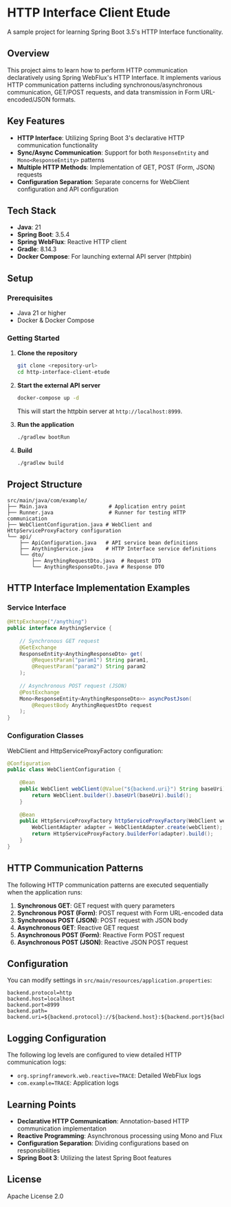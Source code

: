 # HTTP Interface Client Etude

A sample project for learning Spring Boot 3.5's HTTP Interface functionality.

## Overview

This project aims to learn how to perform HTTP communication declaratively using Spring WebFlux's HTTP Interface. It implements various HTTP communication patterns including synchronous/asynchronous communication, GET/POST requests, and data transmission in Form URL-encoded/JSON formats.

## Key Features

- **HTTP Interface**: Utilizing Spring Boot 3's declarative HTTP communication functionality
- **Sync/Async Communication**: Support for both `ResponseEntity` and `Mono<ResponseEntity>` patterns
- **Multiple HTTP Methods**: Implementation of GET, POST (Form, JSON) requests
- **Configuration Separation**: Separate concerns for WebClient configuration and API configuration

## Tech Stack

- **Java**: 21
- **Spring Boot**: 3.5.4
- **Spring WebFlux**: Reactive HTTP client
- **Gradle**: 8.14.3
- **Docker Compose**: For launching external API server (httpbin)

## Setup

### Prerequisites

- Java 21 or higher
- Docker & Docker Compose

### Getting Started

1. **Clone the repository**
   ```bash
   git clone <repository-url>
   cd http-interface-client-etude
   ```

2. **Start the external API server**
   ```bash
   docker-compose up -d
   ```
   
   This will start the httpbin server at `http://localhost:8999`.

3. **Run the application**
   ```bash
   ./gradlew bootRun
   ```

4. **Build**
   ```bash
   ./gradlew build
   ```

## Project Structure

```
src/main/java/com/example/
├── Main.java                    # Application entry point
├── Runner.java                  # Runner for testing HTTP communication
├── WebClientConfiguration.java # WebClient and HttpServiceProxyFactory configuration
└── api/
    ├── ApiConfiguration.java   # API service bean definitions
    ├── AnythingService.java    # HTTP Interface service definitions
    └── dto/
        ├── AnythingRequestDto.java  # Request DTO
        └── AnythingResponseDto.java # Response DTO
```

## HTTP Interface Implementation Examples

### Service Interface

```java
@HttpExchange("/anything")
public interface AnythingService {
    
    // Synchronous GET request
    @GetExchange
    ResponseEntity<AnythingResponseDto> get(
        @RequestParam("param1") String param1,
        @RequestParam("param2") String param2
    );
    
    // Asynchronous POST request (JSON)
    @PostExchange
    Mono<ResponseEntity<AnythingResponseDto>> asyncPostJson(
        @RequestBody AnythingRequestDto request
    );
}
```

### Configuration Classes

WebClient and HttpServiceProxyFactory configuration:

```java
@Configuration
public class WebClientConfiguration {
    
    @Bean
    public WebClient webClient(@Value("${backend.uri}") String baseUri) {
        return WebClient.builder().baseUrl(baseUri).build();
    }
    
    @Bean
    public HttpServiceProxyFactory httpServiceProxyFactory(WebClient webClient) {
        WebClientAdapter adapter = WebClientAdapter.create(webClient);
        return HttpServiceProxyFactory.builderFor(adapter).build();
    }
}
```

## HTTP Communication Patterns

The following HTTP communication patterns are executed sequentially when the application runs:

1. **Synchronous GET**: GET request with query parameters
2. **Synchronous POST (Form)**: POST request with Form URL-encoded data
3. **Synchronous POST (JSON)**: POST request with JSON body
4. **Asynchronous GET**: Reactive GET request
5. **Asynchronous POST (Form)**: Reactive Form POST request
6. **Asynchronous POST (JSON)**: Reactive JSON POST request

## Configuration

You can modify settings in `src/main/resources/application.properties`:

```properties
backend.protocol=http
backend.host=localhost
backend.port=8999
backend.path=
backend.uri=${backend.protocol}://${backend.host}:${backend.port}${backend.path}
```

## Logging Configuration

The following log levels are configured to view detailed HTTP communication logs:

- `org.springframework.web.reactive=TRACE`: Detailed WebFlux logs
- `com.example=TRACE`: Application logs

## Learning Points

- **Declarative HTTP Communication**: Annotation-based HTTP communication implementation
- **Reactive Programming**: Asynchronous processing using Mono and Flux
- **Configuration Separation**: Dividing configurations based on responsibilities
- **Spring Boot 3**: Utilizing the latest Spring Boot features

## License

Apache License 2.0